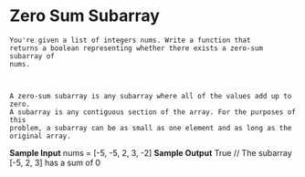 # Zero Sum Subarray

  
    You're given a list of integers nums. Write a function that
    returns a boolean representing whether there exists a zero-sum subarray of
    nums.
  

  
    A zero-sum subarray is any subarray where all of the values add up to zero.
    A subarray is any contiguous section of the array. For the purposes of this
    problem, a subarray can be as small as one element and as long as the
    original array.
  
**Sample Input**
nums = [-5, -5, 2, 3, -2]
**Sample Output**
True // The subarray [-5, 2, 3] has a sum of 0


